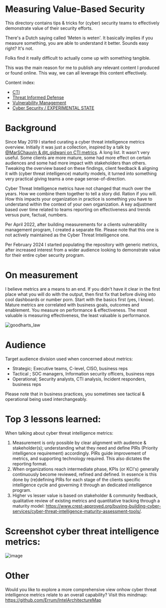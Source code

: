 # Measuring Value-Based Security
This directory contains tips & tricks for (cyber) security teams to effectively demonstrate value of their security efforts.

There's a Dutch saying called 'Meten is weten'. It basically implies if you measure something, you are able to understand it better. Sounds easy right? It's not. 

Folks find it really difficult to actually come up with something tangible. 

This was the main reason for me to publish any relevant content I produced or found online. This way, we can all leverage this content effectively.

Content index:

* [CTI](https://github.com/gertjanbruggink/Metrics/tree/master/CTI)
* [Threat Informed Defense](https://github.com/gertjanbruggink/Metrics/tree/master/Threat%20Informed%20Defense)
* [Vulnerability Management](https://github.com/gertjanbruggink/Metrics/tree/master/Vulnerability%20Management)
* [Cyber Security / EXPERIMENTAL STATE](https://github.com/gertjanbruggink/Metrics/tree/master/Cyber%20Security)


# Background 
Since May 2019 I started curating a cyber threat intelligence metrics overview. Initially it was just a collection, inspired by a talk by [@MarSChauvin & @t_gidwani on CTI metrics](https://www.first.org/resources/papers/london2019/1130-How-to-Get-Promoted-Gidwani.pdf). A long list. It wasn't very useful. Some clients are more mature, some had more effect on certain audiences and some had more impact with stakeholders than others. Tweaking the overview based on these findings, client feedback & aligning it with (cyber threat intelligence) maturity models, it turned into something very practical giving teams a one-page sense-of-direction. 

Cyber Threat Intelligence metrics have not changed that much over the years. How we combine them together to tell a story did. Ration if you will. How this impacts your organization in practice is something you have to understand within the context of your own organization. A key adjustment based over time related to teams reporting on effectiveness and trends versus pure, factual, numbers.

Per April 2022, after building measurements for a clients vulnerability management program, I created a separate file. Please note that this one is not actively maintained as the Cyber Threat Intelligence one. 

Per February 2024 I started populating the repository with generic metrics, after increased interest from a wider audience looking to demonstrate value for their entire cyber security program.

# On measurement
I believe metrics are a means to an end. If you didn't have it clear in the first place what you will do with the output, then first fix that before diving into cool dashboards or number porn. Start with the basics first (yes, I know). Mature metrics are correlated with business goals, outcomes and enablement. You measure on performance & effectiveness. The most valuable is measuring effectiveness, the least valuable is performance.

![goodharts_law](https://github.com/gertjanbruggink/Metrics/assets/50614049/46a43906-1c72-44d1-b084-6467a957b232)


# Audience
Target audience division used when concerned about metrics:
- Strategic; Executive teams, C-level, CISO, business reps
- Tactical ; SOC managers, Information security officers, business reps
- Operational; Security analysts, CTI analysis, Incident responders, business reps

Please note that in business practices, you sometimes see tactical & operational being used interchangeably.

# Top 3 lessons learned:
When talking about cyber threat intelligence metrics:
1. Measurement is only possible by clear alignment with audience & stakeholder(s); understanding what they need and define PIRs (Priority intelligence requirement) accordingly. PIRs guide improvement of metrics, and supporting technology required. This also dictates the reporting format.
2. When organizations reach intermediate phase, KPIs (or KCI's) generally continuously become reviewed, refined and defined. In essence is this done by (re)defining PIRs for each stage of the clients specific intelligence cycle and governing it through an dedicated intelligence program.
3. Higher vs lesser value is based on stakeholder & community feedback, qualitative review of existing metrics and quantitative tracking through a maturity model: https://www.crest-approved.org/buying-building-cyber-services/cyber-threat-intelligence-maturity-assessment-tools/.

# Screenshot cyber threat intelligence metrics:
![image](https://github.com/gertjanbruggink/Metrics/assets/50614049/09f93f81-404b-46f7-8890-1cd8c492e83c)





# Other
Would you like to explore a more comprehensive view onhow cyber threat intelligence metrics relate to an overall capability? Visit this mindmap: 
https://github.com/Errum/IntelArchitectureMap



